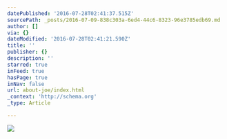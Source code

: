```yaml
---
datePublished: '2016-07-28T02:41:37.515Z'
sourcePath: _posts/2016-07-09-838c303a-6ed4-44c6-8323-96e3785edb69.md
author: []
via: {}
dateModified: '2016-07-28T02:41:21.590Z'
title: ''
publisher: {}
description: ''
starred: true
inFeed: true
hasPage: true
inNav: false
url: about-joe/index.html
_context: 'http://schema.org'
_type: Article

---
```

![](https://the-grid-user-content.s3-us-west-2.amazonaws.com/2f7edd2b-2486-4ffc-a004-5629399cddec.jpg)